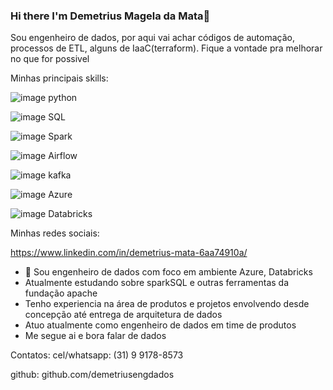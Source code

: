 ### Hi there  I'm Demetrius Magela da Mata👋

Sou engenheiro de dados, por aqui vai achar códigos de automação, processos de ETL, alguns de IaaC(terraform). Fique a vontade pra melhorar no que for possivel 

Minhas principais skills:

![image](https://user-images.githubusercontent.com/63015481/179569683-1f849015-ca44-4c69-8187-da20e6052f00.png) python

![image](https://user-images.githubusercontent.com/63015481/179569749-5b6cdf7f-c8ef-4883-b7e4-62c29c787398.png) SQL

![image](https://user-images.githubusercontent.com/63015481/179569805-5b7d6ac6-1b1c-4a29-b177-3f39c065b057.png) Spark

![image](https://user-images.githubusercontent.com/63015481/179569878-52f05963-7eee-44de-8f50-4638b31134c0.png) Airflow

![image](https://user-images.githubusercontent.com/63015481/179569918-58ee4512-7f80-4c0e-8e49-0928e5a88474.png) kafka 

![image](https://user-images.githubusercontent.com/63015481/179569972-2de9509b-4337-4974-9f22-48b54702e360.png) Azure

![image](https://user-images.githubusercontent.com/63015481/179570017-b1ba3fde-486b-47b5-9d1b-a09d73c178eb.png) Databricks

Minhas redes sociais:

https://www.linkedin.com/in/demetrius-mata-6aa74910a/ 

- 🔭 Sou engenheiro de dados com foco em ambiente Azure, Databricks
- Atualmente estudando sobre sparkSQL e outras ferramentas da fundação apache 
- Tenho experiencia na área de produtos e projetos envolvendo desde concepção até entrega de arquitetura de dados
- Atuo atualmente como engenheiro de dados em time de produtos
- Me segue ai e bora falar de dados 

Contatos:
cel/whatsapp: (31) 9 9178-8573

github: github.com/demetriusengdados
